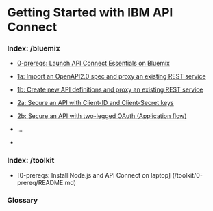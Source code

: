 # Getting Started with IBM API Connect

### Index: /bluemix
- [0-prereqs: Launch API Connect Essentials on Bluemix](bluemix/0-prereq/README.md)

- [1a: Import an OpenAPI2.0 spec and proxy an existing REST service](bluemix/1a/README.md)
- [1b: Create new API definitions and proxy an existing REST service](bluemix/1b/README.md)
- [2a: Secure an API with Client-ID and Client-Secret keys](bluemix/2a/README.md)
- [2b: Secure an API with two-legged OAuth (Application flow)](bluemix/2b/README.md)
-  ...
-

### Index: /toolkit
- [0-prereqs: Install Node.js and API Connect on laptop] (/toolkit/0-prereq/README.md)

### Glossary
